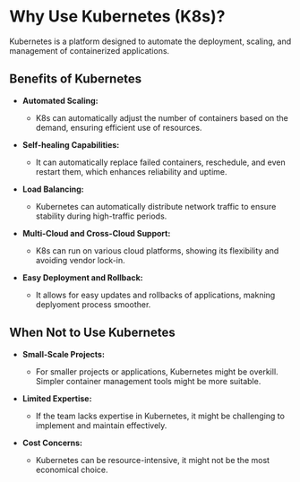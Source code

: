 # Why Use Kubernetes (K8s)?

Kubernetes is a platform designed to automate the deployment, scaling, and management of containerized applications.

## Benefits of Kubernetes

- **Automated Scaling:** 
  - K8s can automatically adjust the number of containers based on the demand, ensuring efficient use of resources.
  
- **Self-healing Capabilities:**
  - It can automatically replace failed containers, reschedule, and even restart them, which enhances reliability and uptime.
  
- **Load Balancing:**
  - Kubernetes can automatically distribute network traffic to ensure stability during high-traffic periods.

- **Multi-Cloud and Cross-Cloud Support:**
  - K8s can run on various cloud platforms, showing its flexibility and avoiding vendor lock-in.

  
- **Easy Deployment and Rollback:**
  - It allows for easy updates and rollbacks of applications, makning deplyoment process smoother.

## When Not to Use Kubernetes

- **Small-Scale Projects:**
  - For smaller projects or applications, Kubernetes might be overkill. Simpler container management tools might be more suitable.
  
- **Limited Expertise:**
  - If the team lacks expertise in Kubernetes, it might be challenging to implement and maintain effectively.
  
- **Cost Concerns:**
  - Kubernetes can be resource-intensive, it might not be the most economical choice.
